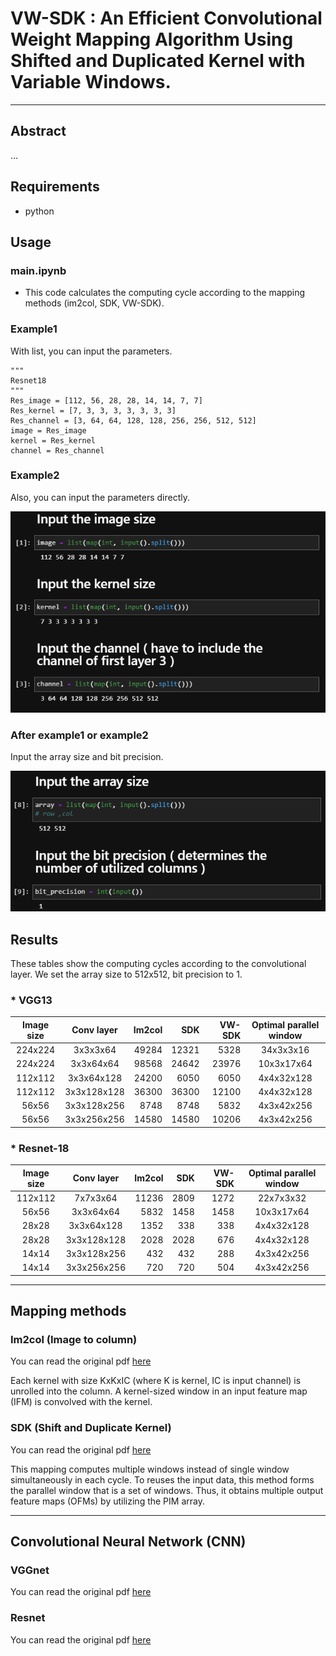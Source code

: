 # VW-SDK : An Efficient Convolutional Weight Mapping Algorithm Using Shifted and Duplicated Kernel with Variable Windows.
---
## Abstract
...
<!-- In processing-in-memory (PIM) architectures forconvolutional neural network (CNN) inference, the mappingscheme of the CNN weights to the PIM array decides the numberof computing cycles, which determines the computational latencyand energy. A recent study proposed shifted and duplicatedkernel (SDK) mapping that reuses the input feature mapswith a unit of a parallel window, which is convolved withduplicated kernels to obtain multiple output elements in parallel.However, the existing SDK-based mapping algorithm does notalways provide optimal mapping because it maps a square-shaped parallel window having the entire channels at one cycle.In this paper, we introduce a novel mapping algorithm calledvariable-window SDK (VW-SDK), which adaptively determinesthe shape of the parallel window that leads to the minimumcomputing cycles for a given convolutional layer and PIM array.By allowing rectangular-shaped windows with partial channels,VW-SDK better utilizes PIM array, thereby reducing the numberof inference cycles. The simulation with a 512×512 PIM arrayand Resnet-18 shows that VW-SDK improves the computingspeed by 2.78×compared to the existing SDK algorithm. -->

## Requirements
+ python

## Usage

### main.ipynb
* This code calculates the computing cycle according to the mapping methods (im2col, SDK, VW-SDK).

### Example1
With list, you can input the parameters.

    """
    Resnet18
    """
    Res_image = [112, 56, 28, 28, 14, 14, 7, 7]
    Res_kernel = [7, 3, 3, 3, 3, 3, 3, 3]
    Res_channel = [3, 64, 64, 128, 128, 256, 256, 512, 512]
    image = Res_image
    kernel = Res_kernel
    channel = Res_channel
    
### Example2
Also, you can input the parameters directly.

![](./image.PNG)

### After example1 or example2
Input the array size and bit precision.

![](./image2.PNG)

## Results
These tables show the computing cycles according to the convolutional layer.
We set the array size to 512x512, bit precision to 1.

### * VGG13

| **Image size** | **Conv layer** | **Im2col** | **SDK** | **VW-SDK** | **Optimal parallel window** |
|:---:|:---:|---:|---:|---:|:---:|
| 224x224 | 3x3x3x64 | 49284 | 12321 | 5328 | 34x3x3x16 |
| 224x224 | 3x3x64x64 | 98568 | 24642 | 23976 | 10x3x17x64 |
| 112x112 | 3x3x64x128 | 24200 | 6050 | 6050 | 4x4x32x128 |
| 112x112 | 3x3x128x128 | 36300 | 36300 | 12100 | 4x4x32x128 |
| 56x56 | 3x3x128x256 | 8748 | 8748 | 5832 | 4x3x42x256 |
| 56x56 | 3x3x256x256 | 14580 | 14580 | 10206 | 4x3x42x256 |


### * Resnet-18

| **Image size** | **Conv layer** | **Im2col** | **SDK** | **VW-SDK** | **Optimal parallel window** |
|:---:|:---:|---:|---:|---:|:---:|
| 112x112 | 7x7x3x64 | 11236 | 2809 | 1272 | 22x7x3x32 |
| 56x56 | 3x3x64x64 | 5832 | 1458 | 1458 | 10x3x17x64 |
| 28x28 | 3x3x64x128 | 1352 | 338 | 338 | 4x4x32x128 |
| 28x28 | 3x3x128x128 | 2028 | 2028 | 676 | 4x4x32x128 |
| 14x14 | 3x3x128x256 | 432 | 432 | 288 | 4x3x42x256 |
| 14x14 | 3x3x256x256 | 720 | 720 | 504 | 4x3x42x256 |

---
## Mapping methods

### Im2col (Image to column)
You can read the original pdf [here](https://dl.acm.org/doi/10.1145/2964284.2967243)

Each kernel with size KxKxIC (where K is kernel, IC is input channel) is unrolled into the column. A kernel-sized window in an input feature map (IFM) is convolved with the kernel.


### SDK (Shift and Duplicate Kernel)
You can read the original pdf [here](https://ieeexplore.ieee.org/document/9104658)

This mapping computes multiple windows instead of single window simultaneously in each cycle. To reuses the input data, this method forms the parallel window that is a set of windows. Thus, it obtains multiple output feature maps (OFMs) by utilizing the PIM array.

---
## Convolutional Neural Network (CNN)
### VGGnet
You can read the original pdf [here](https://arxiv.org/abs/1409.1556)


### Resnet
You can read the original pdf [here](https://ieeexplore.ieee.org/document/8246704)


